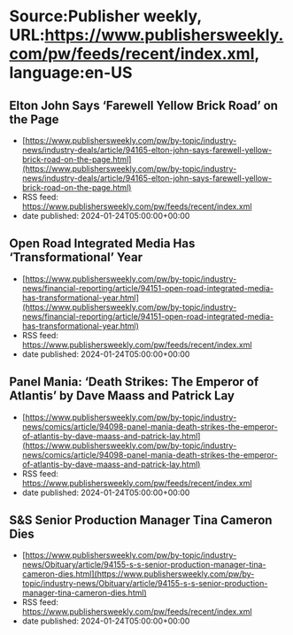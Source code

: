 # Source:Publisher weekly, URL:https://www.publishersweekly.com/pw/feeds/recent/index.xml, language:en-US

## Elton John Says ‘Farewell Yellow Brick Road’ on the Page
 - [https://www.publishersweekly.com/pw/by-topic/industry-news/industry-deals/article/94165-elton-john-says-farewell-yellow-brick-road-on-the-page.html](https://www.publishersweekly.com/pw/by-topic/industry-news/industry-deals/article/94165-elton-john-says-farewell-yellow-brick-road-on-the-page.html)
 - RSS feed: https://www.publishersweekly.com/pw/feeds/recent/index.xml
 - date published: 2024-01-24T05:00:00+00:00



## Open Road Integrated Media Has ‘Transformational’ Year
 - [https://www.publishersweekly.com/pw/by-topic/industry-news/financial-reporting/article/94151-open-road-integrated-media-has-transformational-year.html](https://www.publishersweekly.com/pw/by-topic/industry-news/financial-reporting/article/94151-open-road-integrated-media-has-transformational-year.html)
 - RSS feed: https://www.publishersweekly.com/pw/feeds/recent/index.xml
 - date published: 2024-01-24T05:00:00+00:00



## Panel Mania: ‘Death Strikes: The Emperor of Atlantis’ by Dave Maass and Patrick Lay
 - [https://www.publishersweekly.com/pw/by-topic/industry-news/comics/article/94098-panel-mania-death-strikes-the-emperor-of-atlantis-by-dave-maass-and-patrick-lay.html](https://www.publishersweekly.com/pw/by-topic/industry-news/comics/article/94098-panel-mania-death-strikes-the-emperor-of-atlantis-by-dave-maass-and-patrick-lay.html)
 - RSS feed: https://www.publishersweekly.com/pw/feeds/recent/index.xml
 - date published: 2024-01-24T05:00:00+00:00



## S&S Senior Production Manager Tina Cameron Dies
 - [https://www.publishersweekly.com/pw/by-topic/industry-news/Obituary/article/94155-s-s-senior-production-manager-tina-cameron-dies.html](https://www.publishersweekly.com/pw/by-topic/industry-news/Obituary/article/94155-s-s-senior-production-manager-tina-cameron-dies.html)
 - RSS feed: https://www.publishersweekly.com/pw/feeds/recent/index.xml
 - date published: 2024-01-24T05:00:00+00:00




